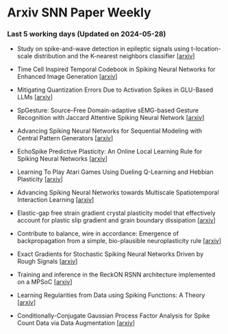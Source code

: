 # Arxiv SNN Paper Weekly


 ### **Last 5 working days (Updated on 2024-05-28)** 


- Study on spike-and-wave detection in epileptic signals using t-location-scale distribution and the K-nearest neighbors classifier [[arxiv](https://arxiv.org/abs/2405.14896)]

- Time Cell Inspired Temporal Codebook in Spiking Neural Networks for Enhanced Image Generation [[arxiv](https://arxiv.org/abs/2405.14474)]

- Mitigating Quantization Errors Due to Activation Spikes in GLU-Based LLMs [[arxiv](https://arxiv.org/abs/2405.14428)]

- SpGesture: Source-Free Domain-adaptive sEMG-based Gesture Recognition with Jaccard Attentive Spiking Neural Network [[arxiv](https://arxiv.org/abs/2405.14398)]

- Advancing Spiking Neural Networks for Sequential Modeling with Central Pattern Generators [[arxiv](https://arxiv.org/abs/2405.14362)]

- EchoSpike Predictive Plasticity: An Online Local Learning Rule for Spiking Neural Networks [[arxiv](https://arxiv.org/abs/2405.13976)]

- Learning To Play Atari Games Using Dueling Q-Learning and Hebbian Plasticity [[arxiv](https://arxiv.org/abs/2405.13960)]

- Advancing Spiking Neural Networks towards Multiscale Spatiotemporal Interaction Learning [[arxiv](https://arxiv.org/abs/2405.13672)]

- Elastic-gap free strain gradient crystal plasticity model that effectively account for plastic slip gradient and grain boundary dissipation [[arxiv](https://arxiv.org/abs/2405.13384)]

- Contribute to balance, wire in accordance: Emergence of backpropagation from a simple, bio-plausible neuroplasticity rule [[arxiv](https://arxiv.org/abs/2405.14139)]

- Exact Gradients for Stochastic Spiking Neural Networks Driven by Rough Signals [[arxiv](https://arxiv.org/abs/2405.13587)]

- Training and inference in the ReckON RSNN architecture implemented on a MPSoC [[arxiv](https://arxiv.org/abs/2405.12849)]

- Learning Regularities from Data using Spiking Functions: A Theory [[arxiv](https://arxiv.org/abs/2405.11684)]

- Conditionally-Conjugate Gaussian Process Factor Analysis for Spike Count Data via Data Augmentation [[arxiv](https://arxiv.org/abs/2405.11683)]

